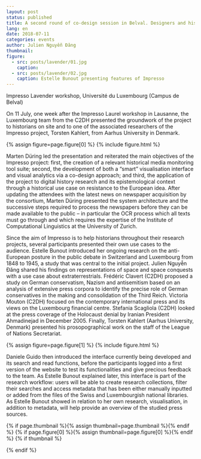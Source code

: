 ```yaml
---
layout: post
status: published
title: A second round of co-design session in Belval. Designers and historians discussing the first interface prototype
lang: en
date: 2018-07-11
categories: events
author: Julien Nguyễn Đăng
thumbnail:
figure:
  - src: posts/lavender/01.jpg
    caption:
  - src: posts/lavender/02.jpg
    caption: Estelle Bunout presenting features of Impresso
---
```


Impresso Lavender workshop, Université du Luxembourg (Campus de Belval)

<!-- more -->

On 11 July, one week after the Impresso Laurel workshop in Lausanne, the Luxembourg team from the C2DH presented the groundwork of the project to historians on site and to one of the associated researchers of the Impresso project, Torsten Kahlert, from Aarhus University in Denmark.

{% assign figure=page.figure[0] %}
{% include figure.html %}

Marten Düring led the presentation and reiterated the main objectives of the Impresso project: first, the creation of a relevant historical media monitoring tool suite; second, the development of both a “smart” visualisation interface and visual analytics via a co-design approach; and third, the application of the project to digital history research and its epistemological context through a historical use case on resistance to the European idea. After updating the attendees with the latest news on newspaper acquisition by the consortium, Marten Düring presented the system architecture and the successive steps required to process the newspapers before they can be made available to the public – in particular the OCR process which all texts must go through and which requires the expertise of the Institute of Computational Linguistics at the University of Zurich.

Since the aim of Impresso is to help historians throughout their research projects, several participants presented their own use cases to the audience. Estelle Bunout introduced her ongoing research on the anti-European posture in the public debate in Switzerland and Luxembourg from 1848 to 1945, a study that was central to the initial project. Julien Nguyễn Đăng shared his findings on representations of space and space conquests with a use case about extraterrestrials. Frédéric Clavert (C2DH) proposed a study on German conservatism, Nazism and antisemitism based on an analysis of extensive press corpora to identify the precise role of German conservatives in the making and consolidation of the Third Reich. Victoria Mouton (C2DH) focused on the contemporary international press and its views on the Luxembourg financial centre. Stefania Scagliola (C2DH) looked at the press coverage of the Holocaust denial by Iranian President Ahmadinejad in December 2005. Finally, Torsten Kahlert (Aarhus University, Denmark) presented his prosopographical work on the staff of the League of Nations Secretariat.

{% assign figure=page.figure[1] %}
{% include figure.html %}

Daniele Guido then introduced the interface currently being developed and its search and read functions, before the participants logged into a first version of the website to test its functionalities and give precious feedback to the team. As Estelle Bunout explained later, this interface is part of the research workflow: users will be able to create research collections, filter their searches and access metadata that has been either manually inputted or added from the files of the Swiss and Luxembourgish national libraries. As Estelle Bunout showed in relation to her own research, visualisation, in addition to metadata, will help provide an overview of the studied press sources.

{% if page.thumbnail %}{% assign thumbnail=page.thumbnail %}{% endif %}
{% if page.figure[0] %}{% assign thumbnail=page.figure[0] %}{% endif %}
{% if thumbnail %}

  <meta property="og:image" content="{{ thumbnail.src }}">
{% endif %}
